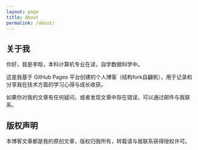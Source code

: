 ```yaml
---
layout: page
title: About
permalink: /about/
---
```


## 关于我

你好，我是李晗，本科计算机专业在读，自学数据科学中。

这是我基于 GitHub Pages 平台创建的个人博客（结构fork自翩帆），用于记录和分享我在技术方面的学习心得与成长收获。

如果你对我的文章有任何疑问，或者发现文章中存在错误，可以通过邮件与我联系。

## 版权声明

本博客文章都是我的原创文章，版权归我所有，转载请与我联系获得授权许可。
